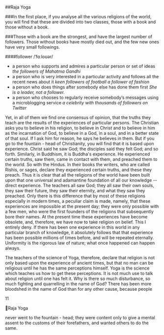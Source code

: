 ##Raja Yoga

###In the first place, if you analyse all the various religions of the world, you will find that these are divided into two classes, those with a book and those without a book. 

###Those with a book are the strongest, and have the largest number of followers. Those without books have mostly died out, and the few new ones have very small followings. 


####follower /ˈfɑːloʊər/

- a person who supports and admires a particular person or set of ideas
    *the followers of Mahatma Gandhi*
- a person who is very interested in a particular activity and follows all the recent news about it
    *keen followers of football*
    *a follower of fashion*
- a person who does things after somebody else has done them first
    *She is a leader, not a follower.*
- a person who chooses to regularly receive somebody’s messages using a microblogging service
    *a celebrity with thousands of followers on Twitter*


Yet, in all of them we find one 
consensus of opinion, that the truths they teach are the results of the 
experiences of particular persons. The Christian asks you to believe in his 
religion, to believe in Christ and to believe  in him as the incarnation of God, 
to believe in a God, in a soul, and in a better state of that soul. If I ask him 
for reason, he says he believes in them. But if you go to the fountain - head 
of Christianity, you will find that it is based upon experience. Christ said he 
saw God; the disciples said they felt God; and so forth. Similarly, in 
Buddhism, it is Buddha's experience. He experienced certain truths, saw 
them, came in contact with them, and preached them to the world. So with 
the Hindus. In their books the writers, who are called Rishis, or sages, 
declare they experienced certain truths, and these they preach. Thus it is 
clear that all the religions of the world have been built upon that one 
universal and adamantine foundation of all our knowledge -- direct 
experience. The teachers all saw God; they all saw their own souls, they saw 
their future, they saw their eternity, and what they saw they preached. Only 
there is this difference that by most of these religions especially in modern 
times, a peculiar claim is made, namely, that these experiences are 
impossible at the present day; they were only possible with a few men, who 
were the first founders of the religions that subsequently bore their names. 
At the present time these experiences have become obsolete, and, therefore, 
we have now to take religion on belief. This I entirely deny. If there has been 
one experience in this world in any particular branch of knowledge, it 
absolutely follows that that experience has been possible millions of times 
before, and will be repeated eternally. Uniformity is the rigorous law of 
nature; what once happened can happen always.

The teachers of the science of Yoga, therefore, declare that religion is not 
only based upon the experience of ancient times, but that no man can be 
religious until he has the same perceptions himself. Yoga is the science 
which teaches us how to get these perceptions. It is not much use to talk 
about religion until one has felt it. Why is there so much disturbance, so 
much fighting and quarrelling in the name of God? There has been more 
bloodshed in the name of God than for any other cause, because people 

11

Raja Yoga

never went to the fountain - head; they were content only to give a mental 
assent to the customs of their forefathers, and wanted others to do the same. 

